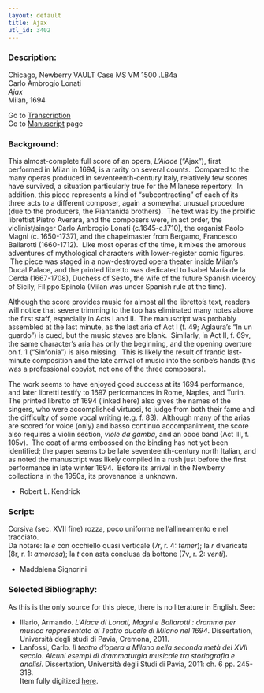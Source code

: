 ```yaml
---
layout: default
title: Ajax
utl_id: 3402
---
```


###  Description:

Chicago, Newberry VAULT Case MS VM 1500 .L84a<br>
Carlo Ambrogio Lonati<br>
_Ajax_<br>
Milan, 1694

Go to [Transcription](https://centerfordigitalhumanities.github.io/Newberry-Italian-paleography/transcription/066)<br>
Go to [Manuscript](https://centerfordigitalhumanities.github.io/Newberry-Italian-paleography/www/record.html?id=066) page 

###  Background:

This almost-complete full score of an opera, _L’Aiace_ (“Ajax”), first performed in Milan in 1694, is a rarity on several counts.  Compared to the many operas produced in seventeenth-century Italy, relatively few scores have survived, a situation particularly true for the Milanese repertory.  In addition, this piece represents a kind of “subcontracting” of each of its three acts to a different composer, again a somewhat unusual procedure (due to the producers, the Piantanida brothers).  The text was by the prolific librettist Pietro Averara, and the composers were, in act order, the violinist/singer Carlo Ambrogio Lonati (c.1645-c.1710), the organist Paolo Magni (c. 1650-1737), and the chapelmaster from Bergamo, Francesco Ballarotti (1660-1712).  Like most operas of the time, it mixes the amorous adventures of mythological characters with lower-register comic figures.  The piece was staged in a now-destroyed opera theater inside Milan’s Ducal Palace, and the printed libretto was dedicated to Isabel María de la Cerda (1667-1708), Duchess of Sesto, the wife of the future Spanish viceroy of Sicily, Filippo Spinola (Milan was under Spanish rule at the time).

Although the score provides music for almost all the libretto’s text, readers will notice that severe trimming to the top has eliminated many notes above the first staff, especially in Acts I and II.  The manuscript was probably assembled at the last minute, as the last aria of Act I (f. 49; Aglaura’s “In un guardo”) is cued, but the music staves are blank.  Similarly, in Act II, f. 69v, the same character’s aria has only the beginning, and the opening overture on f. 1 (“Sinfonia”) is also missing.  This is likely the result of frantic last-minute composition and the late arrival of music into the scribe’s hands (this was a professional copyist, not one of the three composers).

The work seems to have enjoyed good success at its 1694 performance, and later libretti testify to 1697 performances in Rome, Naples, and Turin.  The printed libretto of 1694 (linked here) also gives the names of the singers, who were accomplished virtuosi, to judge from both their fame and the difficulty of some vocal writing (e.g. f. 83).  Although many of the arias are scored for voice (only) and basso continuo accompaniment, the score also requires a violin section, _viole da gamba_, and an oboe band (Act III, f. 105v).  The coat of arms embossed on the binding has not yet been identified; the paper seems to be late seventeenth-century north Italian, and as noted the manuscript was likely compiled in a rush just before the first performance in late winter 1694.  Before its arrival in the Newberry collections in the 1950s, its provenance is unknown.
-  Robert L. Kendrick

###  Script:

Corsiva (sec. XVII fine) rozza, poco uniforme nell’allineamento e nel tracciato.<br>
Da notare: la _e_ con occhiello quasi verticale (7r, r. 4: _temer_); la _r_ divaricata (8r, r. 1: _amorosa_); la _t_ con asta conclusa da bottone (7v, r. 2: _venti_).<br>
- Maddalena Signorini

###  Selected Bibliography:

As this is the only source for this piece, there is no literature in English. See:<br>
- Illario, Armando. _L'Aiace di Lonati, Magni e Ballarotti : dramma per musica rappresentato al Teatro ducale di Milano nel 1694_. Dissertation, Università degli studi di Pavia, Cremona, 2011.<br>
- Lanfossi, Carlo. _Il teatro d’opera a Milano nella seconda metà del XVII secolo. Alcuni esempi di drammaturgia musicale tra storiografia e analisi_. Dissertation, Università degli Studi di Pavia, 2011: ch. 6 pp. 245-318.<br>
Item fully digitized [here](http://collections.carli.illinois.edu/cdm/ref/collection/nby_music/id/5039). 

